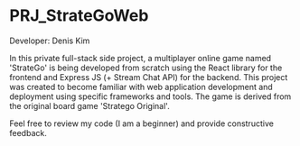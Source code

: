 # PRJ_StrateGoWeb
Developer: Denis Kim

In this private full-stack side project, a multiplayer online game named 'StrateGo' is being developed from scratch using the React library for the frontend and Express JS (+ Stream Chat API) for the backend. 
This project was created to become familiar with web application development and deployment using specific frameworks and tools. 
The game is derived from the original board game 'Stratego Original'.

Feel free to review my code (I am a beginner) and provide constructive feedback. 

